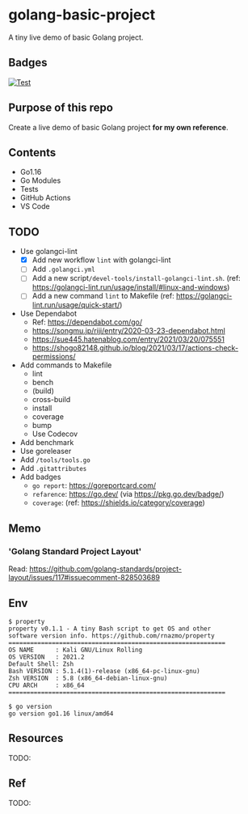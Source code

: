 # golang-basic-project

A tiny live demo of basic Golang project.

## Badges

[![Test](https://github.com/rnazmolab/golang-basic-project/actions/workflows/test.yml/badge.svg)](https://github.com/rnazmolab/golang-basic-project/actions/workflows/test.yml)

## Purpose of this repo

Create a live demo of basic Golang project **for my own reference**.

## Contents

- Go1.16
- Go Modules
- Tests
- GitHub Actions
- VS Code

## TODO

- Use golangci-lint
  - [x] Add  new workflow `lint` with golangci-lint
  - [ ] Add `.golangci.yml`
  - [ ] Add a new script`/devel-tools/install-golangci-lint.sh`. (ref: https://golangci-lint.run/usage/install/#linux-and-windows)
  - [ ] Add a new command `lint` to Makefile (ref: https://golangci-lint.run/usage/quick-start/)
- Use Dependabot
  - Ref: https://dependabot.com/go/
  - https://songmu.jp/riji/entry/2020-03-23-dependabot.html
  - https://sue445.hatenablog.com/entry/2021/03/20/075551
  - https://shogo82148.github.io/blog/2021/03/17/actions-check-permissions/
- Add commands to Makefile
  - lint
  - bench
  - (build)
  - cross-build
  - install
  - coverage
  - bump
  - Use Codecov
- Add benchmark
- Use goreleaser
- Add `/tools/tools.go`
- Add `.gitattributes`
- Add badges
  - `go report`: https://goreportcard.com/
  - `refarence`: https://go.dev/ (via https://pkg.go.dev/badge/)
  - `coverage`: (ref: https://shields.io/category/coverage)

## Memo

### 'Golang Standard Project Layout'

Read: https://github.com/golang-standards/project-layout/issues/117#issuecomment-828503689

## Env

```console
$ property         
property v0.1.1 - A tiny Bash script to get OS and other
software version info. https://github.com/rnazmo/property
============================================================
OS NAME      : Kali GNU/Linux Rolling
OS VERSION   : 2021.2
Default Shell: Zsh
Bash VERSION : 5.1.4(1)-release (x86_64-pc-linux-gnu)
Zsh VERSION  : 5.8 (x86_64-debian-linux-gnu)
CPU ARCH     : x86_64
============================================================

$ go version                      
go version go1.16 linux/amd64
```

## Resources

TODO:

## Ref

TODO:
